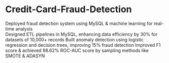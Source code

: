 # Credit-Card-Fraud-Detection

Deployed fraud detection system using MySQL & machine learning for real-time analysis                                            
Designed ETL pipelines in MySQL, enhancing data efficiency by 30% for datasets of 10,000+ records
Built anomaly detection using logistic regression and decision trees, improving 15% fraud detection
Improved F1 score & achieved 98.62% ROC-AUC score by sampling methods like SMOTE & ADASYN
